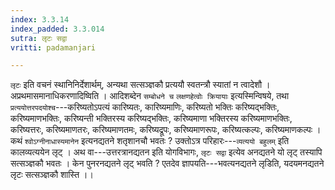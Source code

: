 ```yaml
---
index: 3.3.14
index_padded: 3.3.014
sutra: लृटः सद्वा
vritti: padamanjari

---
```

`लृटः` इति वचनं स्थानिनिर्देशार्थम्, अन्यथा सत्सञ्ज्ञकौ प्रत्ययौ स्वतन्त्रौ स्यातां न त्वादेशौ । अप्रथमासमानाधिकरणादिष्विति । आदिशब्देन `सम्बोधने च` `लक्षणहेत्वोः क्रियायाः` इत्यस्मिन्विषये, तथा `प्रत्ययोत्तरपदयोश्च`---करिष्यतोऽपत्यं कारिष्यतः, कारिष्यमाणिः, करिष्यतो भक्तिः करिष्यद्भक्तिः, करिष्यमाणभक्तिः, करिष्यन्ती भक्तिरस्य करिष्यद्भक्तिः, करिष्यमाणा भक्तिरस्य करिष्यमाणभक्तिः, करिष्यत्तरः, करिष्यमाणतरः, करिष्यमाणतमः, करिष्यद्रूपः, करिष्यमाणरूपः, करिष्यत्कल्पः, करिष्यमाणकल्पः । कथं `श्वोऽग्नीनाधास्यमानेन` इत्यनद्यतने शतृशानचौ भवतः ? उक्तोऽत्र परिहारः---`व्यत्ययो बहुलम्` इति कालव्यत्ययेन लृट् । अथ वा---उत्तरत्रानद्यतन इति योगविभागः, `लृटः सद्वा` इत्येव अनद्यतने यो लृट् तस्यापि सत्सञ्ज्ञकौ भवतः । केन पुनरनद्यतने लृट् भवति ? एतदेव ज्ञापयति---भवत्यनद्यतने लृडिति, यदयमनद्यतने लृटः सत्सञ्ज्ञकौ शास्ति ।।